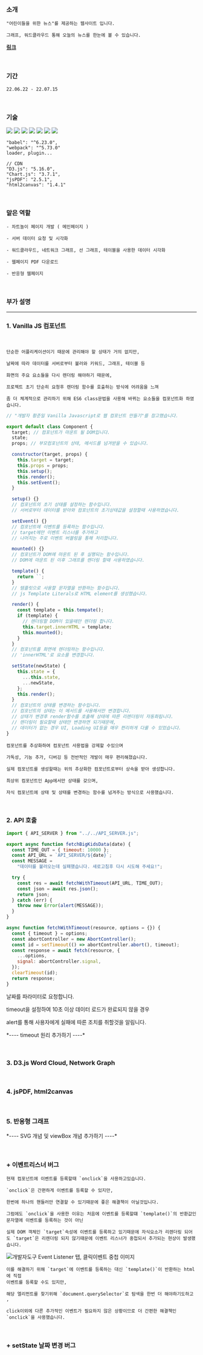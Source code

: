 ### <b>소개</b>

```
"어린이들을 위한 뉴스"를 제공하는 웹사이트 입니다.

그래프, 워드클라우드 통해 오늘의 뉴스를 한눈에 볼 수 있습니다.
```

<strong><a target="_blank" href="https://bigkids.co.kr">링크</a></strong>

<br>

### <b>기간</b>

```
22.06.22 - 22.07.15
```

<br>

### <b>기술</b>

<img src="https://img.shields.io/badge/JavaScript-F7DF1E?style&logo=JavaScript&logoColor=white"/>
<img src="https://img.shields.io/badge/Babel 6.23.0-F9DC3E?style&logo=babel&logoColor=white"/>
<img src="https://img.shields.io/badge/Webpack 5.73.0-8DD6F9?style&logo=webpack&logoColor=white"/>
<img src="https://img.shields.io/badge/D3.js 5.16.0-F9A03C?style&logo=D3.js&logoColor=white"/>
<img src="https://img.shields.io/badge/Chart.js 3.7.1-FF6384?style&logo=D3.js&logoColor=white"/>
<img src="https://img.shields.io/badge/jsPDF 2.5.1-8c5cdb?style&logo=pdf&logoColor=white"/>
<img src="https://img.shields.io/badge/html2canvas 1.4.1-679e38?style&logo=&logoColor=white"/>

```
"babel": "^6.23.0",
"webpack": "^5.73.0"
loader, plugin...

// CDN
"D3.js": "5.16.0",
"Chart.js": "3.7.1",
"jsPDF": "2.5.1",
"html2canvas": "1.4.1"
```

<br>

### <b>맡은 역할</b>

```
- 차트놀이 페이지 개발 ( 메인페이지 )

- 서버 데이터 요청 및 시각화

- 워드클라우드, 네트워크 그래프, 선 그래프, 테이블을 사용한 데이터 시각화

- 웹페이지 PDF 다운로드

- 반응형 웹페이지
```

<br>

### <b>부가 설명</b>

<hr>

### <b>1. Vanilla JS 컴포넌트</b>

<br>

```
단순한 어플리케이션이기 때문에 관리해야 할 상태가 거의 없지만,

날짜에 따라 데이터를 서버로부터 불러와 키워드, 그래프, 테이블 등

화면의 주요 요소들을 다시 렌더링 해야하기 때문에,

프로젝트 초기 단순히 요청후 렌더링 함수를 호출하는 방식에 어려움을 느껴

좀 더 체계적으로 관리하기 위해 ES6 class문법을 사용해 바뀌는 요소들을 컴포넌트화 하였습니다.
```

```javascript
// "개발자 황준일 Vanilla Javascript로 웹 컴포넌트 만들기"를 참고했습니다.

export default class Component {
  target; // 컴포넌트가 마운트 될 DOM입니다.
  state;
  props; // 부모컴포넌트의 상태, 메서드를 넘겨받을 수 있습니다.

  constructor(target, props) {
    this.target = target;
    this.props = props;
    this.setup();
    this.render();
    this.setEvent();
  }

  setup() {}
  // 컴포넌트의 초기 상태를 설정하는 함수입니다.
  // 서버로부터 데이터를 받아와 컴포넌트의 초기상태값을 설정할때 사용하였습니다.

  setEvent() {}
  // 컴포넌트에 이벤트를 등록하는 함수입니다.
  // target에만 이벤트 리스너를 추가하고
  // 나머지는 주로 이벤트 버블링을 통해 처리합니다.

  mounted() {}
  // 컴포넌트가 DOM에 마운트 된 후 실행되는 함수입니다.
  // DOM에 마운트 된 이후 그래프를 렌더링 할때 사용하였습니다.

  template() {
    return ``;
  }
  // 템플릿으로 사용할 문자열을 반환하는 함수입니다.
  // js Template Literals로 HTML element를 생성했습니다.

  render() {
    const template = this.tempate();
    if (template) {
      // 렌더링할 DOM이 있을때만 렌더링 합니다.
      this.target.innerHTML = template;
      this.mounted();
    }
  }
  // 컴포넌트를 화면에 렌더링하는 함수입니다.
  // 'innerHTML'로 요소를 변경합니다.

  setState(newState) {
    this.state = {
      ...this.state,
      ...newState,
    };
    this.render();
  }
  // 컴포넌트의 상태를 변경하는 함수입니다.
  // 컴포넌트의 상태는 이 메서드를 사용해서만 변경합니다.
  // 상태가 변경후 render함수를 호출해 상태에 따른 리렌더링이 자동화됩니다.
  // 렌더링이 필요할때 상태만 변경하면 되기때문에,
  // 데이터가 없는 경우 UI, Loading UI등을 매우 편리하게 다룰 수 있었습니다.
}
```

```
컴포넌트를 추상화하여 컴포넌트 사용법을 강제할 수있으며

가독성, 기능 추가, 디버깅 등 전반적인 개발이 매우 편리해졌습니다.

실제 컴포넌트를 생성할때는 위의 추상화한 컴포넌트로부터 상속을 받아 생성합니다.

최상위 컴포넌트인 App에서만 상태를 갖으며,

자식 컴포넌트에 상태 및 상태를 변경하는 함수를 넘겨주는 방식으로 사용했습니다.
```

<br>

### <b>2. API 호출</b>

```javascript
import { API_SERVER } from "../../API_SERVER.js";

export async function fetchBigKidsData(date) {
  const TIME_OUT = { timeout: 10000 };
  const API_URL = `API_SERVER/${date}`;
  const MESSAGE =
    "데이터를 불러오는데 실패했습니다. 새로고침후 다시 시도해 주세요!";

  try {
    const res = await fetchWithTimeout(API_URL, TIME_OUT);
    const json = await res.json();
    return json;
  } catch (err) {
    throw new Error(alert(MESSAGE));
  }
}

async function fetchWithTimeout(resource, options = {}) {
  const { timeout } = options;
  const abortController = new AbortController();
  const id = setTimeout(() => abortController.abort(), timeout);
  const response = await fetch(resource, {
    ...options,
    signal: abortController.signal,
  });
  clearTimeout(id);
  return response;
}
```

날짜를 파라미터로 요청합니다.

timeout을 설정하여 10초 이상 데이터 로드가 완료되지 않을 경우

alert를 통해 사용자에게 실패에 따른 조치를 취할것을 알림니다.

\*---- timeout 원리 추가하기 ----\*

<br>

### <b>3. D3.js Word Cloud, Network Graph</b>

<br>

### <b>4. jsPDF, html2canvas </b>

<br>

### <b>5. 반응형 그래프</b>

\*---- SVG 개념 및 viewBox 개념 추가하기 ----\*

<br>

### <b>+ 이벤트리스너 버그</b>

```
현재 컴포넌트에 이벤트를 등록할때 `onclick`을 사용하고있습니다.

`onclick`은 간편하게 이벤트를 등록할 수 있지만,

한번에 하나의 핸들러만 연결할 수 있기때문에 좋은 해결책이 아닐것입니다.

그럼에도 `onclick`을 사용한 이유는 처음에 이벤트를 등록할떄 `template()`의 반환값인 문자열에 이벤트를 등록하는 것이 아닌

실제 DOM 객체인 `target`속성에 이벤트를 등록하고 있기때문에 자식요소가 리렌더링 되어도 `target`은 리렌더링 되지 않기때문에 이벤트 리스너가 중첩되서 추가되는 현상이 발생했습니다.
```

<img alt="개발자도구 Event Listener 탭, 클릭이벤트 중첩 이미지" src="./image/evt.png" />

```
이를 해결하기 위해 `target`에 이벤트를 등록하는 대신 `template()`이 반환하는 html에 직접
이벤트를 등록할 수도 있지만,

해당 엘리먼트를 찾기위해 `document.querySelector`로 탐색을 한번 더 해야하기도하고 ,

click이외에 다른 추가적인 이벤트가 필요하지 않은 상황이므로 더 간편한 해결책인 `onclick`을 사용했습니다.
```

<br>

### <b>+ setState 날짜 변경 버그 </b>
